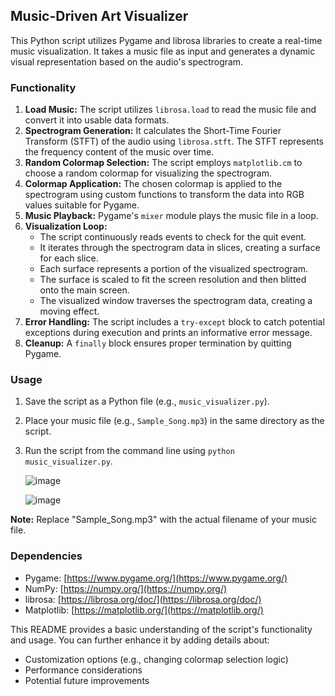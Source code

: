 ## Music-Driven Art Visualizer

This Python script utilizes Pygame and librosa libraries to create a real-time music visualization. It takes a music file as input and generates a dynamic visual representation based on the audio's spectrogram.

### Functionality

1. **Load Music:** The script utilizes `librosa.load` to read the music file and convert it into usable data formats.
2. **Spectrogram Generation:** It calculates the Short-Time Fourier Transform (STFT) of the audio using `librosa.stft`. The STFT represents the frequency content of the music over time.
3. **Random Colormap Selection:** The script employs `matplotlib.cm` to choose a random colormap for visualizing the spectrogram.
4. **Colormap Application:** The chosen colormap is applied to the spectrogram using custom functions to transform the data into RGB values suitable for Pygame.
5. **Music Playback:** Pygame's `mixer` module plays the music file in a loop.
6. **Visualization Loop:** 
    - The script continuously reads events to check for the quit event.
    - It iterates through the spectrogram data in slices, creating a surface for each slice.
    - Each surface represents a portion of the visualized spectrogram.
    - The surface is scaled to fit the screen resolution and then blitted onto the main screen.
    - The visualized window traverses the spectrogram data, creating a moving effect.
7. **Error Handling:** The script includes a `try-except` block to catch potential exceptions during execution and prints an informative error message.
8. **Cleanup:** A `finally` block ensures proper termination by quitting Pygame.

### Usage

1. Save the script as a Python file (e.g., `music_visualizer.py`).
2. Place your music file (e.g., `Sample_Song.mp3`) in the same directory as the script.
3. Run the script from the command line using `python music_visualizer.py`.

   ![image](https://github.com/SingKlayer/Music-Driven-Art-Visualizer/assets/72658973/11ea4f4e-4eaf-4f9b-a236-9360d3ab35c4)

   ![image](https://github.com/SingKlayer/Music-Driven-Art-Visualizer/assets/72658973/dcd52cbb-08c6-44ae-8edc-c2df46f1d470)


**Note:** Replace "Sample_Song.mp3" with the actual filename of your music file.

### Dependencies

* Pygame: [https://www.pygame.org/](https://www.pygame.org/)
* NumPy: [https://numpy.org/](https://numpy.org/)
* librosa: [https://librosa.org/doc/](https://librosa.org/doc/)
* Matplotlib: [https://matplotlib.org/](https://matplotlib.org/)

This README provides a basic understanding of the script's functionality and usage. You can further enhance it by adding details about:

* Customization options (e.g., changing colormap selection logic)
* Performance considerations
* Potential future improvements
